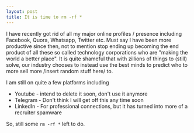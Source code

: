 ```yaml
---
layout: post
title: It is time to rm -rf *
---
```


I have recently got rid of all my major online profiles / presence including Facebook, Quora, Whatsapp, Twitter etc. Must say I have been more productive since then, not to mention stop ending up becoming the end product of all these so called technology corporations who are "making the world a better place". It is quite shameful that with zillions of things to (still) solve, our industry chooses to instead use the best minds to predict who to more sell more /insert random stuff here/ to.

I am still on quite a few platforms including
- Youtube - intend to delete it soon, don't use it anymore
- Telegram - Don't think I will get off this any time soon
- LinkedIn - For professional connections, but it has turned into more of a recruiter spamware

So, still some `rm -rf *` left to do.
